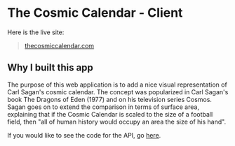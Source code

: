 # The Cosmic Calendar - Client

Here is the live site:
> [thecosmiccalendar.com](http://thecosmiccalendar.com)

## Why I built this app

The purpose of this web application is to add a nice visual representation of Carl Sagan's cosmic calendar. The concept was popularized in Carl Sagan's book The Dragons of Eden (1977) and on his television series Cosmos. Sagan goes on to extend the comparison in terms of surface area, explaining that if the Cosmic Calendar is scaled to the size of a football field, then "all of human history would occupy an area the size of his hand".

If you would like to see the code for the API, go [here](https://github.com/brandonb81/The-Cosmic-Calendar-Server).

